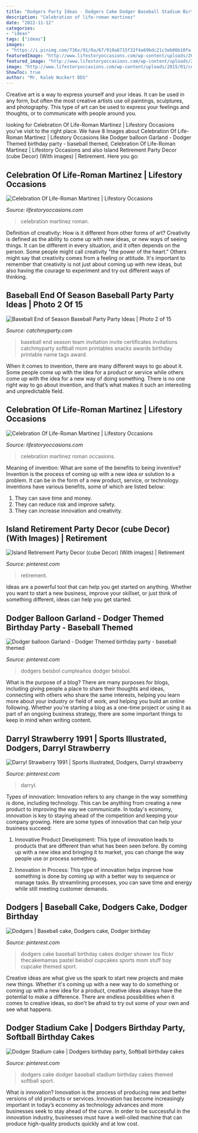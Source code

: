```yaml
---
title: "Dodgers Party Ideas - Dodgers Cake Dodger Baseball Stadium Birthday Cakes Themed Softball Sport"
description: "Celebration of life-roman martinez"
date: "2022-11-12"
categories:
- "ideas"
tags: ["ideas"]
images:
- "https://i.pinimg.com/736x/91/0a/67/910a6715f32f4a69bdc21c3eb06b10fa.jpg"
featuredImage: "http://www.lifestoryoccasions.com/wp-content/uploads/2015/01/celebration-of-life-planner-1024x698.jpg"
featured_image: "http://www.lifestoryoccasions.com/wp-content/uploads/2015/01/celebration-of-life-planner5.jpg"
image: "http://www.lifestoryoccasions.com/wp-content/uploads/2015/01/celebration-of-life-planner-1024x698.jpg"
ShowToc: true
author: "Mr. Kaleb Wuckert DDS"
---
```



Creative art is a way to express yourself and your ideas. It can be used in any form, but often the most creative artists use oil paintings, sculptures, and photography. This type of art can be used to express your feelings and thoughts, or to communicate with people around you.

	

		
looking for Celebration Of Life-Roman Martinez | Lifestory Occasions you've visit to the right place. We have 8 Images about Celebration Of Life-Roman Martinez | Lifestory Occasions like Dodger balloon Garland - Dodger Themed birthday party - baseball themed, Celebration Of Life-Roman Martinez | Lifestory Occasions and also Island Retirement Party Decor (cube Decor) (With images) | Retirement. Here you go:
		
    
## Celebration Of Life-Roman Martinez | Lifestory Occasions

<img loading=lazy src="http://www.lifestoryoccasions.com/wp-content/uploads/2015/01/celebration-of-life-planner5.jpg" onerror="this.onerror=null;this.src='https://tse4.mm.bing.net/th?id=OIP.vZJoqR_mY964Scaa7g9_EwHaDt&amp;pid=15.1';" alt="Celebration Of Life-Roman Martinez | Lifestory Occasions">

_Source: lifestoryoccasions.com_

>celebration martinez roman. 

	

Definition of creativity: How is it different from other forms of art?
Creativity is defined as the ability to come up with new ideas, or new ways of seeing things. It can be different in every situation, and it often depends on the person. Some people might call creativity "the power of the heart." Others might say that creativity comes from a feeling or attitude. It's important to remember that creativity is not just about coming up with new ideas, but also having the courage to experiment and try out different ways of thinking.

    
## Baseball End Of Season Baseball Party Party Ideas | Photo 2 Of 15

<img loading=lazy src="https://photos-cdn.catchmyparty.com/PL/photos/0025/7029/invite.jpg" onerror="this.onerror=null;this.src='https://tse4.mm.bing.net/th?id=OIP.8nLGQYOvMB8--B8sOCI3iAHaFf&amp;pid=15.1';" alt="Baseball End of Season Baseball Party Party Ideas | Photo 2 of 15">

_Source: catchmyparty.com_

>baseball end season team invitation invite certificates invitations catchmyparty softball mom printables snacks awards birthday printable name tags award. 

	

When it comes to invention, there are many different ways to go about it. Some people come up with the idea for a product or service while others come up with the idea for a new way of doing something. There is no one right way to go about invention, and that’s what makes it such an interesting and unpredictable field.

    
## Celebration Of Life-Roman Martinez | Lifestory Occasions

<img loading=lazy src="http://www.lifestoryoccasions.com/wp-content/uploads/2015/01/celebration-of-life-planner-1024x698.jpg" onerror="this.onerror=null;this.src='https://tse2.mm.bing.net/th?id=OIP.DJHXYaFwb0cDU8F9pYy1gQHaFD&amp;pid=15.1';" alt="Celebration Of Life-Roman Martinez | Lifestory Occasions">

_Source: lifestoryoccasions.com_

>celebration martinez roman occasions. 

	

Meaning of invention: What are some of the benefits to being inventive?
Invention is the process of coming up with a new idea or solution to a problem. It can be in the form of a new product, service, or technology. Inventions have various benefits, some of which are listed below: 
1. They can save time and money.
2. They can reduce risk and improve safety. 
3. They can increase innovation and creativity.

    
## Island Retirement Party Decor (cube Decor) (With Images) | Retirement

<img loading=lazy src="https://i.pinimg.com/originals/61/69/2c/61692c732db387579c0d463aab433130.jpg" onerror="this.onerror=null;this.src='https://tse1.mm.bing.net/th?id=OIP.BQ0-DW3a_lDqdi1IitqLzAHaJ4&amp;pid=15.1';" alt="Island Retirement Party Decor (cube Decor) (With images) | Retirement">

_Source: pinterest.com_

>retirement. 

	

Ideas are a powerful tool that can help you get started on anything. Whether you want to start a new business, improve your skillset, or just think of something different, ideas can help you get started.

    
## Dodger Balloon Garland - Dodger Themed Birthday Party - Baseball Themed

<img loading=lazy src="https://i.pinimg.com/736x/91/0a/67/910a6715f32f4a69bdc21c3eb06b10fa.jpg" onerror="this.onerror=null;this.src='https://tse2.mm.bing.net/th?id=OIP.hCF84Fg3Meg0qtwwXjVFTAHaJ3&amp;pid=15.1';" alt="Dodger balloon Garland - Dodger Themed birthday party - baseball themed">

_Source: pinterest.com_

>dodgers beisbol cumpleaños dodger béisbol. 

	

What is the purpose of a blog?
There are many purposes for blogs, including giving people a place to share their thoughts and ideas, connecting with others who share the same interests, helping you learn more about your industry or field of work, and helping you build an online following. Whether you're starting a blog as a one-time project or using it as part of an ongoing business strategy, there are some important things to keep in mind when writing content.

    
## Darryl Strawberry 1991 | Sports Illustrated, Dodgers, Darryl Strawberry

<img loading=lazy src="https://i.pinimg.com/736x/1d/72/27/1d722719e790f19ee882a032492661a1--darryl-strawberry-dodgers-baseball.jpg" onerror="this.onerror=null;this.src='https://tse4.mm.bing.net/th?id=OIP.Pux0y-MVdQLJPfEOerKb_AHaKG&amp;pid=15.1';" alt="Darryl Strawberry 1991 | Sports illustrated, Dodgers, Darryl strawberry">

_Source: pinterest.com_

>darryl. 

	

Types of innovation:
Innovation refers to any change in the way something is done, including technology. This can be anything from creating a new product to improving the way we communicate. In today's economy, innovation is key to staying ahead of the competition and keeping your company growing. Here are some types of innovation that can help your business succeed:
1. Innovative Product Development: This type of innovation leads to products that are different than what has been seen before. By coming up with a new idea and bringing it to market, you can change the way people use or process something.

2. Innovation in Process: This type of innovation helps improve how something is done by coming up with a better way to sequence or manage tasks. By streamlining processes, you can save time and energy while still meeting customer demands.


    
## Dodgers | Baseball Cake, Dodgers Cake, Dodger Birthday

<img loading=lazy src="https://i.pinimg.com/originals/6c/ff/24/6cff2412f6d861715247a955cf5acaca.jpg" onerror="this.onerror=null;this.src='https://tse1.mm.bing.net/th?id=OIP.3_PKvXF0PclH2Tluq8A1wAHaLJ&amp;pid=15.1';" alt="Dodgers | Baseball cake, Dodgers cake, Dodger birthday">

_Source: pinterest.com_

>dodgers cake baseball birthday cakes dodger shower los flickr thecakemamas pastel beisbol cupcakes sports mom stuff boy cupcake themed sport. 

	

Creative ideas are what give us the spark to start new projects and make new things. Whether it's coming up with a new way to do something or coming up with a new idea for a product, creative ideas always have the potential to make a difference. There are endless possibilities when it comes to creative ideas, so don't be afraid to try out some of your own and see what happens.

    
## Dodger Stadium Cake | Dodgers Birthday Party, Softball Birthday Cakes

<img loading=lazy src="https://i.pinimg.com/originals/84/2e/40/842e402f4a607fb5994d2ce813f2ef9d.jpg" onerror="this.onerror=null;this.src='https://tse2.mm.bing.net/th?id=OIP.qUxaUCOtxreSgM1tlqL3UAHaJ4&amp;pid=15.1';" alt="Dodger Stadium cake | Dodgers birthday party, Softball birthday cakes">

_Source: pinterest.com_

>dodgers cake dodger baseball stadium birthday cakes themed softball sport. 

	

What is innovation?
Innovation is the process of producing new and better versions of old products or services. Innovation has become increasingly important in today’s economy as technology advances and more businesses seek to stay ahead of the curve. In order to be successful in the innovation industry, businesses must have a well-oiled machine that can produce high-quality products quickly and at low cost.

